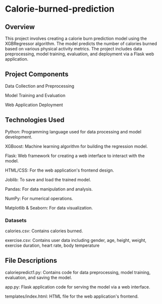 # Calorie-burned-prediction

## Overview

This project involves creating a calorie burn prediction model using the XGBRegressor algorithm. The model predicts the number of calories burned based on various physical activity metrics. The project includes data preprocessing, model training, evaluation, and deployment via a Flask web application.

## Project Components

Data Collection and Preprocessing

Model Training and Evaluation

Web Application Deployment

## Technologies Used

Python: Programming language used for data processing and model development.

XGBoost: Machine learning algorithm for building the regression model.

Flask: Web framework for creating a web interface to interact with the model.

HTML/CSS: For the web application's frontend design.

Joblib: To save and load the trained model.

Pandas: For data manipulation and analysis.

NumPy: For numerical operations.

Matplotlib & Seaborn: For data visualization.

### Datasets
calories.csv: Contains calories burned.

exercise.csv: Contains user data including gender, age, height, weight, exercise duration, heart rate, body temperature

## File Descriptions
caloriepredict1.py: Contains code for data preprocessing, model training, evaluation, and saving the model.

app.py: Flask application code for serving the model via a web interface.

templates/index.html: HTML file for the web application's frontend.

